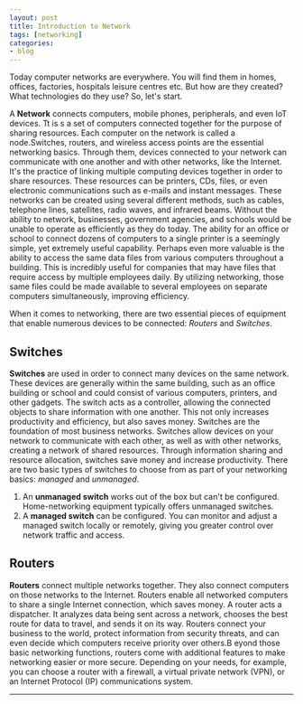 ```yaml
---
layout: post
title: Introduction to Network
tags: [networking]
categories:
- blog
---
```


Today computer networks are everywhere. You will find them in homes, offices, factories, hospitals leisure centres etc.
But how are they created? What technologies do they use? So, let's start.

A **Network** connects computers, mobile phones, peripherals, and even IoT devices. Tt is s a set of computers 
connected together for the purpose of sharing resources. Each computer on the network is called a node.Switches, 
routers, and wireless access points are the essential networking basics. Through them, devices connected to 
your network can communicate with one another and with other networks, like the Internet. It's the practice of 
linking multiple computing devices together  in order to share resources. These resources can be printers, 
CDs, files, or even electronic communications such as e-mails and instant messages. These networks can be created 
using several different methods, such as cables, telephone lines, satellites, radio waves, and infrared beams. 
Without the ability to network, businesses, government agencies, and schools would be unable to operate as 
efficiently as they do today. The ability for an office or school to connect 
dozens of computers to a single printer is a seemingly simple, yet extremely useful capability. Perhaps even more valuable 
is the ability to access the same data files from various computers throughout a building. This is incredibly useful for 
companies that may have files that require access by multiple employees daily. By utilizing networking, those same files 
could be made available to several employees on separate computers simultaneously, improving efficiency.

When it comes to networking, there are two essential pieces of equipment that enable numerous devices to be connected: *Routers* 
and *Switches*.

## Switches

**Switches** are used in order to connect many devices on the same network. These devices are generally within the 
same building, such as an office building or school and could consist of various computers, printers, and other gadgets. 
The switch acts as a controller, allowing the connected objects to share information with one another. This not only 
increases productivity and efficiency, but also saves money. Switches are the foundation of most business networks. 
Switches allow devices on your network to communicate with each other, as well as with other networks, creating a network
of shared resources. Through information sharing and resource allocation, switches save money and increase productivity.
There are two basic types of switches to choose from as part of your networking basics: *managed* and *unmanaged*.
 1. An **unmanaged switch** works out of the box but can't be configured. Home-networking equipment typically offers unmanaged switches.
 2. A **managed switch** can be configured. You can monitor and adjust a managed switch locally or remotely, giving you greater control 
    over network traffic and access.

## Routers

**Routers** connect multiple networks together. They also connect computers on those networks to the Internet. 
Routers enable all networked computers to share a single Internet connection, which saves money. A router acts a 
dispatcher. It analyzes data being sent across a network, chooses the best route for data to travel, and sends it on its way.
Routers connect your business to the world, protect information from security threats, and can even decide which computers 
receive priority over others.B eyond those basic networking functions, routers come with additional features to make 
networking easier or more secure. Depending on your needs, for example, you can choose a router with a firewall, a 
virtual private network (VPN), or an Internet Protocol (IP) communications system.


---
